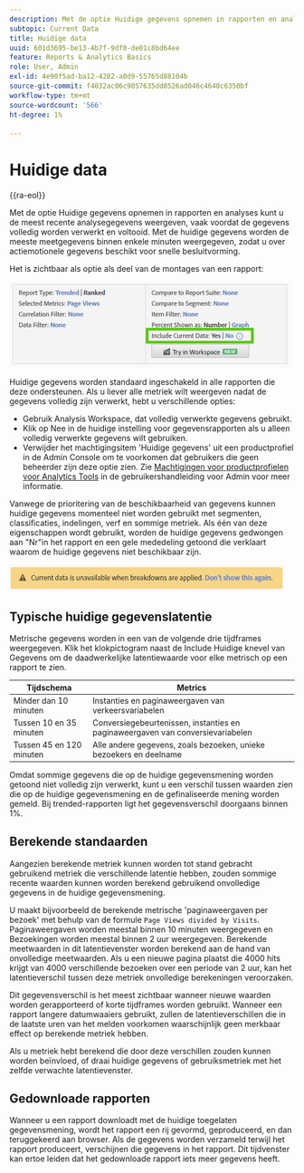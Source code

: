 ```yaml
---
description: Met de optie Huidige gegevens opnemen in rapporten en analyses kunt u de meest recente analysegegevens weergeven, vaak voordat de gegevens volledig worden verwerkt en voltooid. Met de huidige gegevens worden de meeste meetgegevens binnen enkele minuten weergegeven, zodat u over actiemotionele gegevens beschikt voor snelle besluitvorming.
subtopic: Current Data
title: Huidige data
uuid: 601d3695-be13-4b7f-9df0-de01c8bd64ee
feature: Reports & Analytics Basics
role: User, Admin
exl-id: 4e90f5ad-ba12-4282-a0d9-55765d88104b
source-git-commit: f4032ac06c9057635dd0526ad046c4640c6350bf
workflow-type: tm+mt
source-wordcount: '566'
ht-degree: 1%

---
```


# Huidige data

{{ra-eol}}

Met de optie Huidige gegevens opnemen in rapporten en analyses kunt u de meest recente analysegegevens weergeven, vaak voordat de gegevens volledig worden verwerkt en voltooid. Met de huidige gegevens worden de meeste meetgegevens binnen enkele minuten weergegeven, zodat u over actiemotionele gegevens beschikt voor snelle besluitvorming.

Het is zichtbaar als optie als deel van de montages van een rapport:

![Huidige gegevensschermafbeelding](assets/current_data.png)

Huidige gegevens worden standaard ingeschakeld in alle rapporten die deze ondersteunen. Als u liever alle metriek wilt weergeven nadat de gegevens volledig zijn verwerkt, hebt u verschillende opties:

* Gebruik Analysis Workspace, dat volledig verwerkte gegevens gebruikt.
* Klik op Nee in de huidige instelling voor gegevensrapporten als u alleen volledig verwerkte gegevens wilt gebruiken.
* Verwijder het machtigingsitem &#39;Huidige gegevens&#39; uit een productprofiel in de Admin Console om te voorkomen dat gebruikers die geen beheerder zijn deze optie zien. Zie [Machtigingen voor productprofielen voor Analytics Tools](/help/admin/admin-console/permissions/analytics-tools.md) in de gebruikershandleiding voor Admin voor meer informatie.

Vanwege de prioritering van de beschikbaarheid van gegevens kunnen huidige gegevens momenteel niet worden gebruikt met segmenten, classificaties, indelingen, verf en sommige metriek. Als één van deze eigenschappen wordt gebruikt, worden de huidige gegevens gedwongen aan &quot;Nr&quot;in het rapport en een gele mededeling getoond die verklaart waarom de huidige gegevens niet beschikbaar zijn.

![Huidige gegevensmelding](assets/current_data_notice.png)

## Typische huidige gegevenslatentie

Metrische gegevens worden in een van de volgende drie tijdframes weergegeven. Klik het klokpictogram naast de Include Huidige knevel van Gegevens om de daadwerkelijke latentiewaarde voor elke metrisch op een rapport te zien.

| Tijdschema | Metrics |
| --- | --- |
| Minder dan 10 minuten | Instanties en paginaweergaven van verkeersvariabelen |
| Tussen 10 en 35 minuten | Conversiegebeurtenissen, instanties en paginaweergaven van conversievariabelen |
| Tussen 45 en 120 minuten | Alle andere gegevens, zoals bezoeken, unieke bezoekers en deelname |

Omdat sommige gegevens die op de huidige gegevensmening worden getoond niet volledig zijn verwerkt, kunt u een verschil tussen waarden zien die op de huidige gegevensmening en de gefinaliseerde mening worden gemeld. Bij trended-rapporten ligt het gegevensverschil doorgaans binnen 1%.

## Berekende standaarden

Aangezien berekende metriek kunnen worden tot stand gebracht gebruikend metriek die verschillende latentie hebben, zouden sommige recente waarden kunnen worden berekend gebruikend onvolledige gegevens in de huidige gegevensmening.

U maakt bijvoorbeeld de berekende metrische &#39;paginaweergaven per bezoek&#39; met behulp van de formule `Page Views divided by Visits`. Paginaweergaven worden meestal binnen 10 minuten weergegeven en Bezoekingen worden meestal binnen 2 uur weergegeven. Berekende meetwaarden in dit latentievenster worden berekend aan de hand van onvolledige meetwaarden. Als u een nieuwe pagina plaatst die 4000 hits krijgt van 4000 verschillende bezoeken over een periode van 2 uur, kan het latentieverschil tussen deze metriek onvolledige berekeningen veroorzaken.

Dit gegevensverschil is het meest zichtbaar wanneer nieuwe waarden worden gerapporteerd of korte tijdframes worden gebruikt. Wanneer een rapport langere datumwaaiers gebruikt, zullen de latentieverschillen die in de laatste uren van het melden voorkomen waarschijnlijk geen merkbaar effect op berekende metriek hebben.

Als u metriek hebt berekend die door deze verschillen zouden kunnen worden beïnvloed, of draai huidige gegevens of gebruiksmetriek met het zelfde verwachte latentievenster.

## Gedownloade rapporten

Wanneer u een rapport downloadt met de huidige toegelaten gegevensmening, wordt het rapport een rij gevormd, geproduceerd, en dan teruggekeerd aan browser. Als de gegevens worden verzameld terwijl het rapport produceert, verschijnen die gegevens in het rapport. Dit tijdvenster kan ertoe leiden dat het gedownloade rapport iets meer gegevens heeft.
